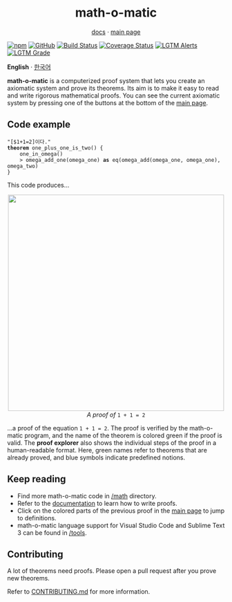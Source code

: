 <h1 align="center">math-o-matic</h1>
<p align="center"><a href="https://logico-philosophical.github.io/math-o-matic/docs/build/index.html">docs</a> &middot; <a href="https://logico-philosophical.github.io/math-o-matic/web/index.html">main page</a></p>

[![npm](https://img.shields.io/npm/v/math-o-matic)](https://www.npmjs.com/package/math-o-matic)
[![GitHub](https://img.shields.io/github/license/logico-philosophical/math-o-matic)](https://github.com/logico-philosophical/math-o-matic/blob/master/LICENSE)
[![Build Status](https://img.shields.io/travis/com/logico-philosophical/math-o-matic)](https://app.travis-ci.com/logico-philosophical/math-o-matic)
[![Coverage Status](https://img.shields.io/coveralls/github/logico-philosophical/math-o-matic)](https://coveralls.io/github/logico-philosophical/math-o-matic?branch=master)
[![LGTM Alerts](https://img.shields.io/lgtm/alerts/github/logico-philosophical/math-o-matic)](https://lgtm.com/projects/g/logico-philosophical/math-o-matic/alerts/)
[![LGTM Grade](https://img.shields.io/lgtm/grade/javascript/github/logico-philosophical/math-o-matic)](https://lgtm.com/projects/g/logico-philosophical/math-o-matic/context:javascript)

**English** &middot; [한국어](/README.ko.md)

**math-o-matic** is a computerized proof system that lets you create an axiomatic system and prove its theorems. Its aim is to make it easy to read and write rigorous mathematical proofs. You can see the current axiomatic system by pressing one of the buttons at the bottom of the [main page](https://logico-philosophical.github.io/math-o-matic/web/index.html).

## Code example

<pre><code>"[$1+1=2]이다."
<b>theorem</b> one_plus_one_is_two() {
    one_in_omega()
    &gt; omega_add_one(omega_one) <b>as</b> eq(omega_add(omega_one, omega_one), omega_two)
}</code></pre>

This code produces&hellip;

<p align="center"><img src="https://i.imgur.com/lSWwhW6.png" width="500px"><br>
<i>A proof of</i> <code>1 + 1 = 2</code></p>

&hellip;a proof of the equation `1 + 1 = 2`. The proof is verified by the math-o-matic program, and the name of the theorem is colored green if the proof is valid. The **proof explorer** also shows the individual steps of the proof in a human-readable format. Here, green names refer to theorems that are already proved, and blue symbols indicate predefined notions.

## Keep reading

* Find more math-o-matic code in [/math](/math) directory.
* Refer to the [documentation](https://logico-philosophical.github.io/math-o-matic/docs/build/index.html) to learn how to write proofs.
* Click on the colored parts of the previous proof in the [main page](https://logico-philosophical.github.io/math-o-matic/web/index.html) to jump to definitions.
* math-o-matic language support for Visual Studio Code and Sublime Text 3 can be found in [/tools](/tools).

## Contributing

A lot of theorems need proofs. Please open a pull request after you prove new theorems.

Refer to [CONTRIBUTING.md](/CONTRIBUTING.md) for more information.
